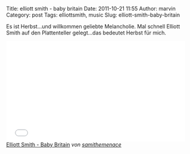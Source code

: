 Title: elliott smith - baby britain
Date: 2011-10-21 11:55
Author: marvin
Category: post
Tags: elliottsmith, music
Slug: elliott-smith-baby-britain

Es ist Herbst...und willkommen geliebte Melancholie. Mal schnell Elliott
Smith auf den Plattenteller gelegt...das bedeutet Herbst für mich.

<iframe frameborder="0" width="480" height="270" src="//www.dailymotion.com/embed/video/x3bfks" allowfullscreen></iframe><br /><a href="http://www.dailymotion.com/video/x3bfks_elliott-smith-baby-britain_music" target="_blank">Elliott Smith - Baby Britain</a> <i>von <a href="http://www.dailymotion.com/samithemenace" target="_blank">samithemenace</a></i>
